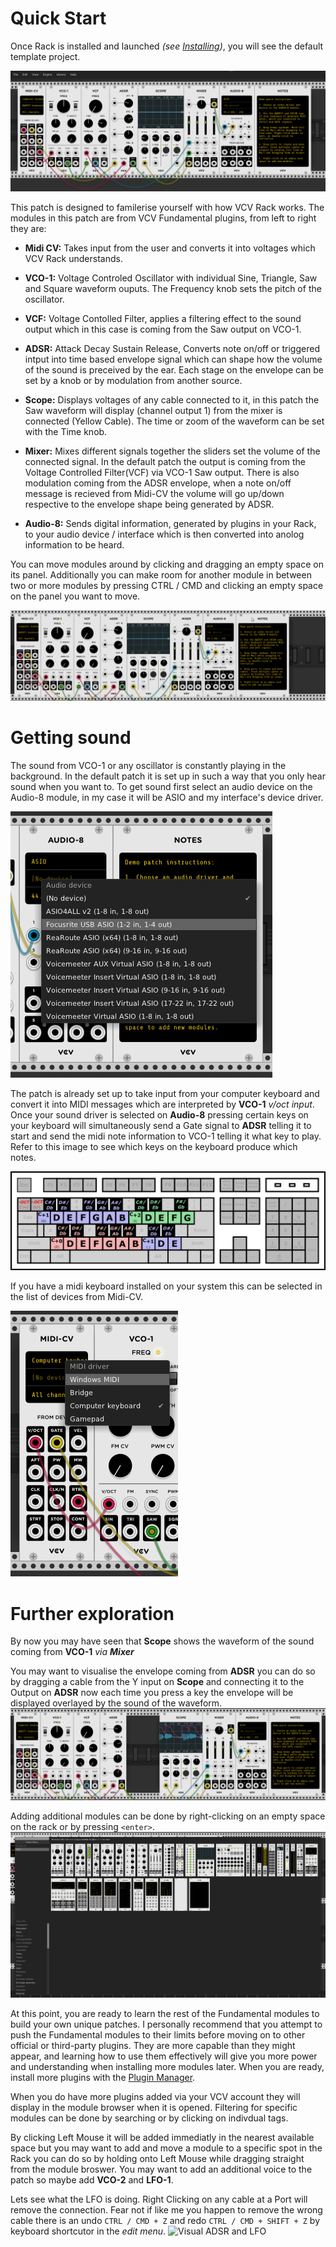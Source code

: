 # Quick Start

Once Rack is installed and launched *(see [Installing](Installing.html))*, you will see the default template project.

![Initial patch](images/QS_TemplateSong.PNG)

This patch is designed to familerise yourself with how VCV Rack works. The modules in this patch are from VCV Fundamental plugins, from left to right they are:

- **Midi CV:** Takes input from the user and converts it into voltages which VCV Rack understands.

- **VCO-1:** Voltage Controled Oscillator with individual Sine, Triangle, Saw and Square waveform ouputs. The Frequency knob sets the pitch of the oscillator.

- **VCF:** Voltage Contolled Filter, applies a filtering effect to the sound output which in this case is coming from the Saw output on VCO-1.

- **ADSR:** Attack Decay Sustain Release, Converts note on/off or triggered intput into time based envelope signal which can shape how the volume of the sound is preceived by the ear. Each stage on the envelope can be set by a knob or by modulation from another source.

- **Scope:** Displays voltages of any cable connected to it, in this patch the Saw waveform will display (channel output 1) from the mixer is connected (Yellow Cable). The time or zoom of the waveform can be set with the Time knob.

- **Mixer:** Mixes different signals together the sliders set the volume of the connected signal. In the default patch the output is coming from the Voltage Controlled Filter(VCF) via VCO-1 Saw output. There is also modulation coming from the ADSR envelope, when a note on/off message is recieved from Midi-CV the volume will go up/down respective to the envelope shape being generated by ADSR.

- **Audio-8:** Sends digital information, generated by plugins in your Rack, to your audio device / interface which is then converted into anolog information to be heard.

You can move modules around by clicking and dragging an empty space on its panel. Additionally you can make room for another module in between two or more modules by pressing CTRL / CMD and clicking an empty space on the panel you want to move.

![Moving modules](images/QS_MovingModules.gif)

# Getting sound

The sound from VCO-1 or any oscillator is constantly playing in the background. In the default patch it is set up in such a way that you only hear sound when you want to. To get sound first select an audio device on the Audio-8 module, in my case it will be ASIO and my interface's device driver.

![Audio device](images/QS_AudioDevice.png)

The patch is already set up to take input from your computer keyboard and convert it into MIDI messages which are interpreted by **VCO-1** _v/oct input_. Once your sound driver is selected on **Audio-8** pressing certain keys on your keyboard will simultaneously send a Gate signal to **ADSR** telling it to start and send the midi note information to VCO-1 telling it what key to play. Refer to this image to see which keys on the keyboard produce which notes. 

![Keyboard](images/qwerty.png)

If you have a midi keyboard installed on your system this can be selected in the list of devices from Midi-CV.

![Midi driver](images/QS_Midi1.png)

# Further exploration

By now you may have seen that **Scope** shows the waveform of the sound coming from **VCO-1** _via **Mixer**_

You may want to visualise the envelope coming from **ADSR** you can do so by dragging a cable from the Y input on **Scope** and connecting it to the Output on **ADSR** now each time you press a key the envelope will be displayed overlayed by the sound of the waveform.
![Visual ADSR](images/QS_ADSRscope.png)

Adding additional modules can be done by right-clicking on an empty space on the rack or by pressing `<enter>`.
![Module Browser](images/QS_Browser.PNG)

At this point, you are ready to learn the rest of the Fundamental modules to build your own unique patches.
I personally recommend that you attempt to push the Fundamental modules to their limits before moving on to other official or third-party plugins. They are more capable than they might appear, and learning how to use them effectively will give you more power and understanding when installing more modules later. When you are ready, install more plugins with the [Plugin Manager](https://vcvrack.com/plugins.html).

When you do have more plugins added via your VCV account they will display in the module browser when it is opened. Filtering for specific modules can be done by searching or by clicking on indivdual tags.

By clicking Left Mouse it will be added immediatly in the nearest available space but you may want to add and move a module to a specific spot in the Rack you can do so by holding onto Left Mouse while dragging straight from the module broswer. You may want to add an additional voice to the patch so maybe add **VCO-2** and **LFO-1**.

Lets see what the LFO is doing. Right Clicking on any cable at a Port will remove the connection. Fear not if like me you happen to remove the wrong cable there is an undo `CTRL / CMD + Z` and redo `CTRL / CMD + SHIFT + Z` by keyboard shortcutor  in the _edit menu_.
![Visual ADSR and LFO](images/QS_undoCableLFO.gif)
     
